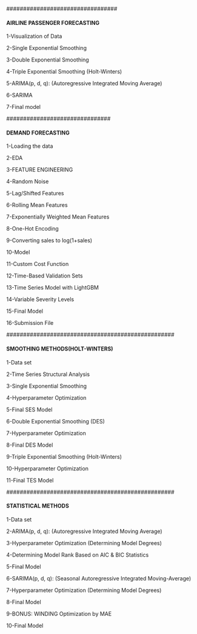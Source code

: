 #################################
#### AIRLINE PASSENGER FORECASTING 

1-Visualization of Data

2-Single Exponential Smoothing

3-Double Exponential Smoothing

4-Triple Exponential Smoothing (Holt-Winters)

5-ARIMA(p, d, q): (Autoregressive Integrated Moving Average)

6-SARIMA

7-Final model

###############################
#### DEMAND FORECASTING 

1-Loading the data

2-EDA

3-FEATURE ENGINEERING

4-Random Noise

5-Lag/Shifted Features

6-Rolling Mean Features

7-Exponentially Weighted Mean Features

8-One-Hot Encoding

9-Converting sales to log(1+sales)

10-Model

11-Custom Cost Function

12-Time-Based Validation Sets

13-Time Series Model with LightGBM

14-Variable Severity Levels

15-Final Model

16-Submission File

##################################################
#### SMOOTHING METHODS(HOLT-WINTERS)


1-Data set

2-Time Series Structural Analysis

3-Single Exponential Smoothing

4-Hyperparameter Optimization

5-Final SES Model

6-Double Exponential Smoothing (DES)

7-Hyperparameter Optimization

8-Final DES Model

9-Triple Exponential Smoothing (Holt-Winters)

10-Hyperparameter Optimization

11-Final TES Model

##################################################
#### STATISTICAL METHODS 


1-Data set

2-ARIMA(p, d, q): (Autoregressive Integrated Moving Average)

3-Hyperparameter Optimization (Determining Model Degrees)

4-Determining Model Rank Based on AIC & BIC Statistics

5-Final Model

6-SARIMA(p, d, q): (Seasonal Autoregressive Integrated Moving-Average)

7-Hyperparameter Optimization (Determining Model Degrees)

8-Final Model

9-BONUS: WINDING Optimization by MAE

10-Final Model











